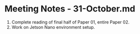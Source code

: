 # Meeting Notes - 31-October.md
1. Complete reading of final half of Paper 01, entire Paper 02.
2. Work on Jetson Nano environment setup.

